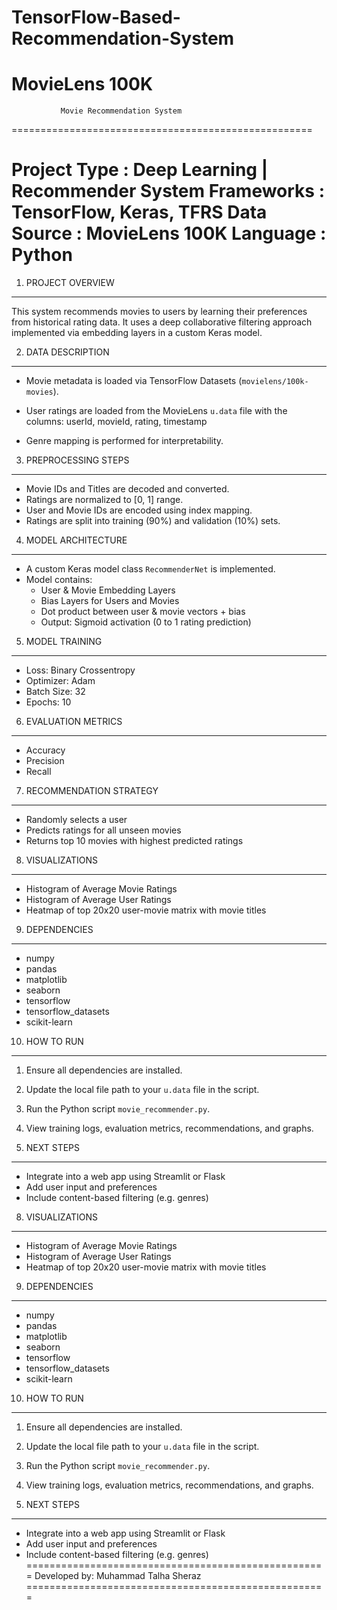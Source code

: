 # TensorFlow-Based-Recommendation-System
MovieLens 100K
====================================================
               Movie Recommendation System
====================================================


Project Type  : Deep Learning | Recommender System
Frameworks    : TensorFlow, Keras, TFRS
Data Source   : MovieLens 100K
Language      : Python
====================================================

1. PROJECT OVERVIEW
--------------------
This system recommends movies to users by learning their preferences
from historical rating data. It uses a deep collaborative filtering 
approach implemented via embedding layers in a custom Keras model.

2. DATA DESCRIPTION
--------------------
- Movie metadata is loaded via TensorFlow Datasets (`movielens/100k-movies`).
- User ratings are loaded from the MovieLens `u.data` file with the columns:
    userId, movieId, rating, timestamp

- Genre mapping is performed for interpretability.
3. PREPROCESSING STEPS
------------------------
- Movie IDs and Titles are decoded and converted.
- Ratings are normalized to [0, 1] range.
- User and Movie IDs are encoded using index mapping.
- Ratings are split into training (90%) and validation (10%) sets.

4. MODEL ARCHITECTURE
-----------------------
- A custom Keras model class `RecommenderNet` is implemented.
- Model contains:
    - User & Movie Embedding Layers
    - Bias Layers for Users and Movies
    - Dot product between user & movie vectors + bias
    - Output: Sigmoid activation (0 to 1 rating prediction)

5. MODEL TRAINING
-------------------
- Loss: Binary Crossentropy
- Optimizer: Adam
- Batch Size: 32
- Epochs: 10

6. EVALUATION METRICS
-----------------------
- Accuracy
- Precision
- Recall

7. RECOMMENDATION STRATEGY
----------------------------
- Randomly selects a user
- Predicts ratings for all unseen movies
- Returns top 10 movies with highest predicted ratings


8. VISUALIZATIONS
-------------------
- Histogram of Average Movie Ratings
- Histogram of Average User Ratings
- Heatmap of top 20x20 user-movie matrix with movie titles

9. DEPENDENCIES
-----------------
- numpy
- pandas
- matplotlib
- seaborn
- tensorflow
- tensorflow_datasets
- scikit-learn

10. HOW TO RUN
---------------
1. Ensure all dependencies are installed.
2. Update the local file path to your `u.data` file in the script.
3. Run the Python script `movie_recommender.py`.
4. View training logs, evaluation metrics, recommendations, and graphs.

11. NEXT STEPS
-----------------
- Integrate into a web app using Streamlit or Flask
- Add user input and preferences
- Include content-based filtering (e.g. genres)
8. VISUALIZATIONS
-------------------
- Histogram of Average Movie Ratings
- Histogram of Average User Ratings
- Heatmap of top 20x20 user-movie matrix with movie titles

9. DEPENDENCIES
-----------------
- numpy
- pandas
- matplotlib
- seaborn
- tensorflow
- tensorflow_datasets
- scikit-learn

10. HOW TO RUN
---------------
1. Ensure all dependencies are installed.
2. Update the local file path to your `u.data` file in the script.
3. Run the Python script `movie_recommender.py`.
4. View training logs, evaluation metrics, recommendations, and graphs.

11. NEXT STEPS
-----------------
- Integrate into a web app using Streamlit or Flask
- Add user input and preferences
- Include content-based filtering (e.g. genres)
====================================================
Developed by: Muhammad Talha Sheraz
====================================================

